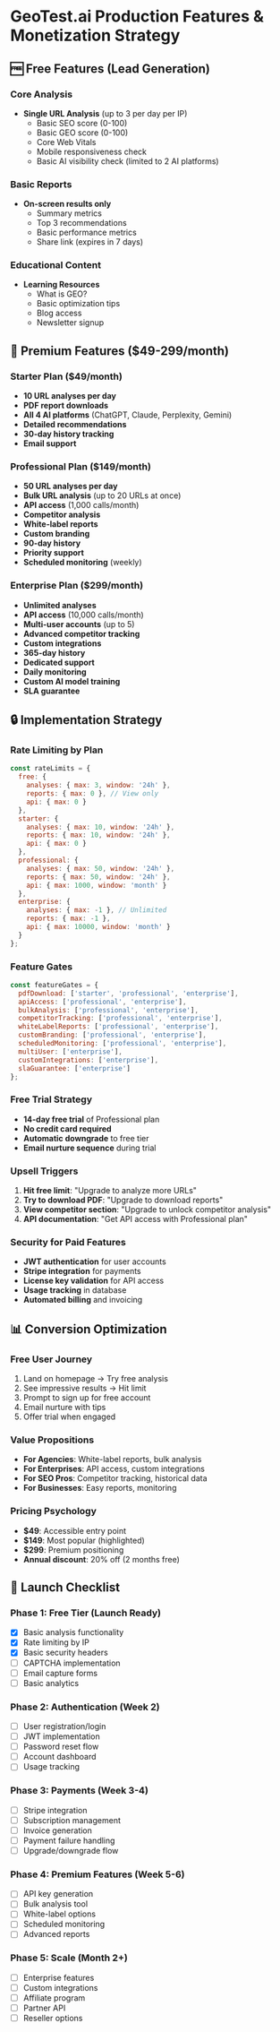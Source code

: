# GeoTest.ai Production Features & Monetization Strategy

## 🆓 Free Features (Lead Generation)

### Core Analysis
- **Single URL Analysis** (up to 3 per day per IP)
  - Basic SEO score (0-100)
  - Basic GEO score (0-100)
  - Core Web Vitals
  - Mobile responsiveness check
  - Basic AI visibility check (limited to 2 AI platforms)

### Basic Reports
- **On-screen results only**
  - Summary metrics
  - Top 3 recommendations
  - Basic performance metrics
  - Share link (expires in 7 days)

### Educational Content
- **Learning Resources**
  - What is GEO?
  - Basic optimization tips
  - Blog access
  - Newsletter signup

## 💎 Premium Features ($49-299/month)

### Starter Plan ($49/month)
- **10 URL analyses per day**
- **PDF report downloads**
- **All 4 AI platforms** (ChatGPT, Claude, Perplexity, Gemini)
- **Detailed recommendations**
- **30-day history tracking**
- **Email support**

### Professional Plan ($149/month)
- **50 URL analyses per day**
- **Bulk URL analysis** (up to 20 URLs at once)
- **API access** (1,000 calls/month)
- **Competitor analysis**
- **White-label reports**
- **Custom branding**
- **90-day history**
- **Priority support**
- **Scheduled monitoring** (weekly)

### Enterprise Plan ($299/month)
- **Unlimited analyses**
- **API access** (10,000 calls/month)
- **Multi-user accounts** (up to 5)
- **Advanced competitor tracking**
- **Custom integrations**
- **365-day history**
- **Dedicated support**
- **Daily monitoring**
- **Custom AI model training**
- **SLA guarantee**

## 🔒 Implementation Strategy

### Rate Limiting by Plan
```javascript
const rateLimits = {
  free: {
    analyses: { max: 3, window: '24h' },
    reports: { max: 0 }, // View only
    api: { max: 0 }
  },
  starter: {
    analyses: { max: 10, window: '24h' },
    reports: { max: 10, window: '24h' },
    api: { max: 0 }
  },
  professional: {
    analyses: { max: 50, window: '24h' },
    reports: { max: 50, window: '24h' },
    api: { max: 1000, window: 'month' }
  },
  enterprise: {
    analyses: { max: -1 }, // Unlimited
    reports: { max: -1 },
    api: { max: 10000, window: 'month' }
  }
};
```

### Feature Gates
```javascript
const featureGates = {
  pdfDownload: ['starter', 'professional', 'enterprise'],
  apiAccess: ['professional', 'enterprise'],
  bulkAnalysis: ['professional', 'enterprise'],
  competitorTracking: ['professional', 'enterprise'],
  whiteLabelReports: ['professional', 'enterprise'],
  customBranding: ['professional', 'enterprise'],
  scheduledMonitoring: ['professional', 'enterprise'],
  multiUser: ['enterprise'],
  customIntegrations: ['enterprise'],
  slaGuarantee: ['enterprise']
};
```

### Free Trial Strategy
- **14-day free trial** of Professional plan
- **No credit card required**
- **Automatic downgrade** to free tier
- **Email nurture sequence** during trial

### Upsell Triggers
1. **Hit free limit**: "Upgrade to analyze more URLs"
2. **Try to download PDF**: "Upgrade to download reports"
3. **View competitor section**: "Upgrade to unlock competitor analysis"
4. **API documentation**: "Get API access with Professional plan"

### Security for Paid Features
- **JWT authentication** for user accounts
- **Stripe integration** for payments
- **License key validation** for API access
- **Usage tracking** in database
- **Automated billing** and invoicing

## 📊 Conversion Optimization

### Free User Journey
1. Land on homepage → Try free analysis
2. See impressive results → Hit limit
3. Prompt to sign up for free account
4. Email nurture with tips
5. Offer trial when engaged

### Value Propositions
- **For Agencies**: White-label reports, bulk analysis
- **For Enterprises**: API access, custom integrations
- **For SEO Pros**: Competitor tracking, historical data
- **For Businesses**: Easy reports, monitoring

### Pricing Psychology
- **$49**: Accessible entry point
- **$149**: Most popular (highlighted)
- **$299**: Premium positioning
- **Annual discount**: 20% off (2 months free)

## 🚀 Launch Checklist

### Phase 1: Free Tier (Launch Ready)
- [x] Basic analysis functionality
- [x] Rate limiting by IP
- [x] Basic security headers
- [ ] CAPTCHA implementation
- [ ] Email capture forms
- [ ] Basic analytics

### Phase 2: Authentication (Week 2)
- [ ] User registration/login
- [ ] JWT implementation
- [ ] Password reset flow
- [ ] Account dashboard
- [ ] Usage tracking

### Phase 3: Payments (Week 3-4)
- [ ] Stripe integration
- [ ] Subscription management
- [ ] Invoice generation
- [ ] Payment failure handling
- [ ] Upgrade/downgrade flow

### Phase 4: Premium Features (Week 5-6)
- [ ] API key generation
- [ ] Bulk analysis tool
- [ ] White-label options
- [ ] Scheduled monitoring
- [ ] Advanced reports

### Phase 5: Scale (Month 2+)
- [ ] Enterprise features
- [ ] Custom integrations
- [ ] Affiliate program
- [ ] Partner API
- [ ] Reseller options